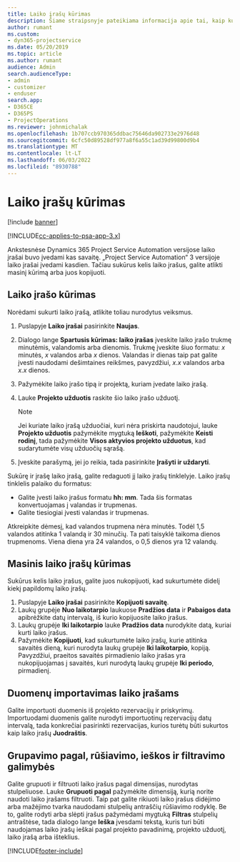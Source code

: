 ```yaml
---
title: Laiko įrašų kūrimas
description: Šiame straipsnyje pateikiama informacija apie tai, kaip kurti laiko įrašus.
author: rumant
ms.custom:
- dyn365-projectservice
ms.date: 05/20/2019
ms.topic: article
ms.author: rumant
audience: Admin
search.audienceType:
- admin
- customizer
- enduser
search.app:
- D365CE
- D365PS
- ProjectOperations
ms.reviewer: johnmichalak
ms.openlocfilehash: 1b707ccb970365ddbac75646da902733e2976d48
ms.sourcegitcommit: 6cfc50d89528df977a8f6a55c1ad39d99800d9b4
ms.translationtype: MT
ms.contentlocale: lt-LT
ms.lasthandoff: 06/03/2022
ms.locfileid: "8930788"
---
```

# <a name="create-time-entries"></a>Laiko įrašų kūrimas

[!include [banner](../includes/psa-now-project-operations.md)]

[!INCLUDE[cc-applies-to-psa-app-3.x](../includes/cc-applies-to-psa-app-3x.md)]

Ankstesnėse Dynamics 365 Project Service Automation versijose laiko įrašai buvo įvedami kas savaitę. „Project Service Automation“ 3 versijoje laiko įrašai įvedami kasdien. Tačiau sukūrus kelis laiko įrašus, galite atlikti masinį kūrimą arba juos kopijuoti.

## <a name="create-a-time-entry"></a>Laiko įrašo kūrimas

Norėdami sukurti laiko įrašą, atlikite toliau nurodytus veiksmus.

1. Puslapyje **Laiko įrašai** pasirinkite **Naujas**.
2. Dialogo lange **Spartusis kūrimas: laiko įrašas** įveskite laiko įrašo trukmę minutėmis, valandomis arba dienomis. Trukmę įveskite šiuo formatu: *x* minutės, *x* valandos arba *x* dienos. Valandas ir dienas taip pat galite įvesti naudodami dešimtaines reikšmes, pavyzdžiui, *x.x* valandos arba *x.x* dienos.
3. Pažymėkite laiko įrašo tipą ir projektą, kuriam įvedate laiko įrašą.
4. Lauke **Projekto užduotis** raskite šio laiko įrašo užduotį.

    > [!NOTE]
    > Jei kuriate laiko įrašą užduočiai, kuri nėra priskirta naudotojui, lauke **Projekto užduotis** pažymėkite mygtuką **Ieškoti**, pažymėkite **Keisti rodinį**, tada pažymėkite **Visos aktyvios projekto užduotus**, kad sudarytumėte visų užduočių sąrašą.

5. Įveskite parašymą, jei jo reikia, tada pasirinkite **Įrašyti ir uždaryti**.

Sukūrę ir įrašę laiko įrašą, galite redaguoti jį laiko įrašų tinklelyje. Laiko įrašų tinklelis palaiko du formatus:

- Galite įvesti laiko įrašus formatu **hh: mm**. Tada šis formatas konvertuojamas į valandas ir trupmenas.
- Galite tiesiogiai įvesti valandas ir trupmenas.

Atkreipkite dėmesį, kad valandos trupmena nėra minutės. Todėl 1,5 valandos atitinka 1 valandą ir 30 minučių. Ta pati taisyklė taikoma dienos trupmenoms. Viena diena yra 24 valandos, o 0,5 dienos yra 12 valandų.

## <a name="bulk-create-time-entries"></a>Masinis laiko įrašų kūrimas

Sukūrus kelis laiko įrašus, galite juos nukopijuoti, kad sukurtumėte didelį kiekį papildomų laiko įrašų.

1. Puslapyje **Laiko įrašai** pasirinkite **Kopijuoti savaitę**.
2. Laukų grupėje **Nuo laikotarpio** laukuose **Pradžios data** ir **Pabaigos data** apibrėžkite datų intervalą, iš kurio kopijuosite laiko įrašus.
3. Laukų grupėje **Iki laikotarpio** lauke **Pradžios data** nurodykite datą, kuriai kurti laiko įrašus.
4. Pažymėkite **Kopijuoti**, kad sukurtumėte laiko įrašų, kurie atitinka savaitės dieną, kuri nurodyta laukų grupėje **Iki laikotarpio**, kopiją. Pavyzdžiui, praeitos savaitės pirmadienio laiko įrašas yra nukopijuojamas į savaitės, kuri nurodytą laukų grupėje **Iki periodo**, pirmadienį.

## <a name="import-data-for-time-entries"></a>Duomenų importavimas laiko įrašams

Galite importuoti duomenis iš projekto rezervacijų ir priskyrimų. Importuodami duomenis galite nurodyti importuotinų rezervacijų datų intervalą, tada konkrečiai pasirinkti rezervacijas, kurios turėtų būti sukurtos kaip laiko įrašų **Juodraštis**.

## <a name="group-by-sort-search-and-filter-capabilities"></a>Grupavimo pagal, rūšiavimo, ieškos ir filtravimo galimybės

Galite grupuoti ir filtruoti laiko įrašus pagal dimensijas, nurodytas stulpeliuose. Lauke **Grupuoti pagal** pažymėkite dimensiją, kurią norite naudoti laiko įrašams filtruoti. Taip pat galite rikiuoti laiko įrašus didėjimo arba mažėjimo tvarka naudodami stulpelių antraščių rūšiavimo rodyklę. Be to, galite rodyti arba slėpti įrašus pažymėdami mygtuką **Filtras** stulpelių antraštėse, tada dialogo lange **Ieška** įvesdami tekstą, kuris turi būti naudojamas laiko įrašų ieškai pagal projekto pavadinimą, projekto užduotį, laiko įrašą arba išteklius.


[!INCLUDE[footer-include](../includes/footer-banner.md)]
